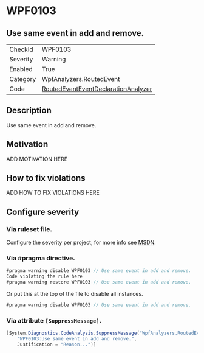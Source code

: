 # WPF0103
## Use same event in add and remove.

<!-- start generated table -->
<table>
  <tr>
    <td>CheckId</td>
    <td>WPF0103</td>
  </tr>
  <tr>
    <td>Severity</td>
    <td>Warning</td>
  </tr>
  <tr>
    <td>Enabled</td>
    <td>True</td>
  </tr>
  <tr>
    <td>Category</td>
    <td>WpfAnalyzers.RoutedEvent</td>
  </tr>
  <tr>
    <td>Code</td>
    <td><a href="https://github.com/DotNetAnalyzers/WpfAnalyzers/blob/master/WpfAnalyzers/NodeAnalyzers/RoutedEventEventDeclarationAnalyzer.cs">RoutedEventEventDeclarationAnalyzer</a></td>
  </tr>
</table>
<!-- end generated table -->

## Description

Use same event in add and remove.

## Motivation

ADD MOTIVATION HERE

## How to fix violations

ADD HOW TO FIX VIOLATIONS HERE

<!-- start generated config severity -->
## Configure severity

### Via ruleset file.

Configure the severity per project, for more info see [MSDN](https://msdn.microsoft.com/en-us/library/dd264949.aspx).

### Via #pragma directive.
```C#
#pragma warning disable WPF0103 // Use same event in add and remove.
Code violating the rule here
#pragma warning restore WPF0103 // Use same event in add and remove.
```

Or put this at the top of the file to disable all instances.
```C#
#pragma warning disable WPF0103 // Use same event in add and remove.
```

### Via attribute `[SuppressMessage]`.

```C#
[System.Diagnostics.CodeAnalysis.SuppressMessage("WpfAnalyzers.RoutedEvent", 
    "WPF0103:Use same event in add and remove.", 
    Justification = "Reason...")]
```
<!-- end generated config severity -->